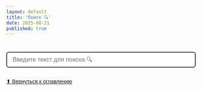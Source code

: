 ```yaml
---
layout: default
title: 'Поиск 🔍'
date: 2025-08-21
published: true
---
```


<style>
/* Стили для поиска */
#search-container {
  max-width: 700px;
  margin: 40px auto;
  font-family: Arial, sans-serif;
}
#search {
  width: 100%;
  padding: 10px 15px;
  font-size: 16px;
  border: 2px solid #333;
  border-radius: 6px;
  margin-bottom: 15px;
}

/* Стили для поиска */
#results {
  list-style: none;
  padding: 0;
}

.search-result {
  border: 1px solid #ccc;
  border-radius: 6px;
  padding: 10px 15px;
  margin-bottom: 10px;
  background: #f9f9f9;
  transition: background 0.2s;
}

.search-result a {
  text-decoration: none;
  color: #333;
  font-weight: bold;
  font-size: 16px;
}

.search-result p {
  margin: 5px 0 0 0;
  font-size: 14px;
  color: #555;
}

.search-result:hover {
  background: #e0e0e0;
}

</style>

<div id="search-container">
  <input type="text" id="search" placeholder="Введите текст для поиска 🔍">
  <ul id="results"></ul>
  <a href="index.html">⬆ Вернуться к оглавлению</a>
</div>

<!-- Подключаем elasticlunr.js -->
<script src="https://unpkg.com/lunr/lunr.js"></script>
<script src="https://unpkg.com/lunr-languages/lunr.stemmer.support.js"></script>
<script src="https://unpkg.com/lunr-languages/lunr.ru.js"></script>
<script src="https://unpkg.com/lunr-languages/lunr.multi.js"></script>
<script>
fetch('{{ "/search.json" | relative_url }}')
  .then(res => res.json())
  .then(data => {
    const idx = lunr(function () {
      this.use(lunr.multiLanguage('ru','en'))
      this.ref('url')
      this.field('title')
      this.field('content')
      data.forEach(doc => this.add(doc))
    });

    const input = document.querySelector('#search');
    const results = document.querySelector('#results');

    input.addEventListener('input', function() {
      const query = this.value.trim().toLowerCase();
      results.innerHTML = '';
      if (query.length < 2) return;

      const searchResults = idx.search(query, {expand: true});
      
      // Группируем по url
      const grouped = {};
      searchResults.forEach(r => {
        const doc = data.find(d => d.url === r.ref && d.content.toLowerCase().includes(query));
        if (!doc) return;
        if (!grouped[doc.url]) grouped[doc.url] = {title: doc.title, rows: []};
        grouped[doc.url].rows.push(doc.content);
      });

      for (const url in grouped) {
        const catBlock = document.createElement('div');
        catBlock.className = 'search-result';
        catBlock.innerHTML = `<a href="${url}">${grouped[url].title}</a>`;
        const ul = document.createElement('ul');
        grouped[url].rows.forEach(row => {
          const li = document.createElement('li');
          li.textContent = row;
          ul.appendChild(li);
        });
        catBlock.appendChild(ul);
        results.appendChild(catBlock);
      }
    });
  });
</script>
